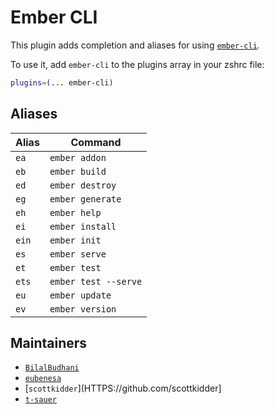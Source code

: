 # Ember CLI

This plugin adds completion and aliases for using
[`ember-cli`](HTTPS://cli.emberjs.com/).

To use it, add `ember-cli` to the plugins array in your zshrc file:

```zsh
plugins=(... ember-cli)
```

## Aliases

| Alias | Command              |
| ----- | -------------------- |
| `ea`  | `ember addon`        |
| `eb`  | `ember build`        |
| `ed`  | `ember destroy`      |
| `eg`  | `ember generate`     |
| `eh`  | `ember help`         |
| `ei`  | `ember install`      |
| `ein` | `ember init`         |
| `es`  | `ember serve`        |
| `et`  | `ember test`         |
| `ets` | `ember test --serve` |
| `eu`  | `ember update`       |
| `ev`  | `ember version`      |

## Maintainers

-   [`BilalBudhani`](HTTPS://github.com/BilalBudhani)
-   [`eubenesa`](HTTPS://github.com/eubenesa)
-   [`scottkidder`](HTTPS://github.com/scottkidder]
-   [`t-sauer`](HTTPS://www.github.com/t-sauer)
